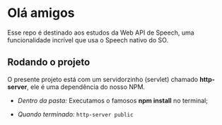 
# Olá amigos

Esse repo é destinado aos estudos da Web API de Speech, uma funcionalidade incrível que usa o Speech nativo do SO.

## Rodando o projeto

O presente projeto está com um servidorzinho (servlet) chamado **http-server**, ele é uma dependência do nosso NPM.

- *Dentro da pasta:* Executamos o famosos **npm install** no terminal;

- *Quando terminado:* ``` http-server public ```
